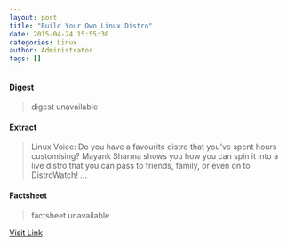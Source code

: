 ```yaml
---
layout: post
title: "Build Your Own Linux Distro"
date: 2015-04-24 15:55:30
categories: Linux
author: Administrator
tags: []
---
```



#### Digest
>digest unavailable

#### Extract
>Linux Voice:&nbsp;Do you have a favourite distro that you’ve spent hours customising? Mayank Sharma shows you how you can spin it into a live distro that you can pass to friends, family, or even on to DistroWatch!...

#### Factsheet
>factsheet unavailable

[Visit Link](https://www.linux.com/learn/tutorials/825926-build-your-own-linux-distro/)


